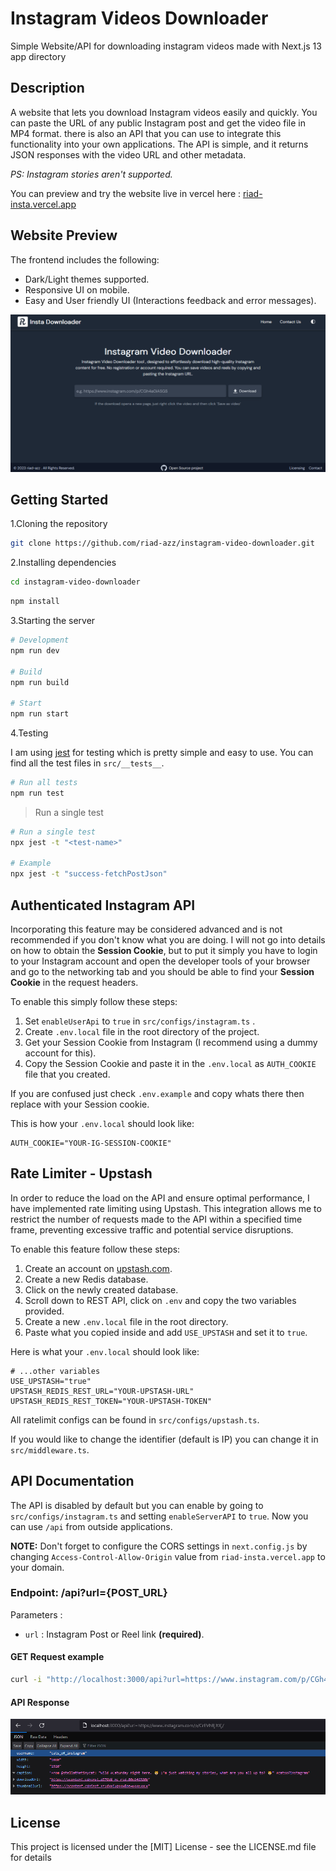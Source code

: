 # Instagram Videos Downloader

Simple Website/API for downloading instagram videos made with Next.js 13 app directory

## Description

A website that lets you download Instagram videos easily and quickly. You can paste the URL of any public Instagram post and get the video file in MP4 format. there is also an API that you can use to integrate this functionality into your own applications. The API is simple, and it returns JSON responses with the video URL and other metadata.

_PS: Instagram stories aren't supported._

You can preview and try the website live in vercel here : [riad-insta.vercel.app](https://riad-insta.vercel.app/)

## Website Preview

The frontend includes the following:

- Dark/Light themes supported.
- Responsive UI on mobile.
- Easy and User friendly UI (Interactions feedback and error messages).

![Website preview](https://github.com/riad-azz/readme-storage/blob/main/instagram-videos-downloader/website-preview.png?raw=true)

## Getting Started

1.Cloning the repository

```bash
git clone https://github.com/riad-azz/instagram-video-downloader.git
```

2.Installing dependencies

```bash
cd instagram-video-downloader
```

```bash
npm install
```

3.Starting the server

```bash
# Development
npm run dev

# Build
npm run build

# Start
npm run start
```

4.Testing

I am using [jest](https://jestjs.io/) for testing which is pretty simple and easy to use. You can find all the test files in `src/__tests__`.

```bash
# Run all tests
npm run test
```

> Run a single test

```bash
# Run a single test
npx jest -t "<test-name>"

# Example
npx jest -t "success-fetchPostJson"
```

## Authenticated Instagram API

Incorporating this feature may be considered advanced and is not recommended if you don't know what you are doing. I will not go into details on how to obtain the **Session Cookie**, but to put it simply you have to login to your Instagram account and open the developer tools of your browser and go to the networking tab and you should be able to find your **Session Cookie** in the request headers.

To enable this simply follow these steps:

1. Set `enableUserApi` to `true` in `src/configs/instagram.ts` .
2. Create `.env.local` file in the root directory of the project.
3. Get your Session Cookie from Instagram (I recommend using a dummy account for this).
4. Copy the Session Cookie and paste it in the `.env.local` as `AUTH_COOKIE` file that you created.

If you are confused just check `.env.example` and copy whats there then replace with your Session cookie.

This is how your `.env.local` should look like:

```env
AUTH_COOKIE="YOUR-IG-SESSION-COOKIE"
```

## Rate Limiter - Upstash

In order to reduce the load on the API and ensure optimal performance, I have implemented rate limiting using Upstash. This integration allows me to restrict the number of requests made to the API within a specified time frame, preventing excessive traffic and potential service disruptions.

To enable this feature follow these steps:

1. Create an account on  [upstash.com](https://upstash.com/).
2. Create a new Redis database.
3. Click on the newly created database.
4. Scroll down to REST API, click on `.env` and copy the two variables provided.
5. Create a new `.env.local` file in the root directory.
6. Paste what you copied inside and add `USE_UPSTASH` and set it to `true`.

Here is what your `.env.local` should look like:

```env
# ...other variables
USE_UPSTASH="true"
UPSTASH_REDIS_REST_URL="YOUR-UPSTASH-URL"
UPSTASH_REDIS_REST_TOKEN="YOUR-UPSTASH-TOKEN"
```

All ratelimit configs can be found in `src/configs/upstash.ts`.

If you would like to change the identifier (default is IP) you can change it in `src/middleware.ts`.

## API Documentation

The API is disabled by default but you can enable by going to `src/configs/instagram.ts` and setting `enableServerAPI` to `true`. Now you can use `/api` from outside applications.

**NOTE:** Don't forget to configure the CORS settings in `next.config.js` by changing `Access-Control-Allow-Origin` value from `riad-insta.vercel.app` to your domain.

### Endpoint: /api?url={POST_URL}

Parameters :

- `url` : Instagram Post or Reel link **(required)**.

#### GET Request example

```bash
curl -i "http://localhost:3000/api?url=https://www.instagram.com/p/CGh4a0iASGS"
```

#### API Response

![API response preview](https://github.com/riad-azz/readme-storage/blob/main/instagram-videos-downloader/api-response.png?raw=true)

## License

This project is licensed under the [MIT] License - see the LICENSE.md file for details
